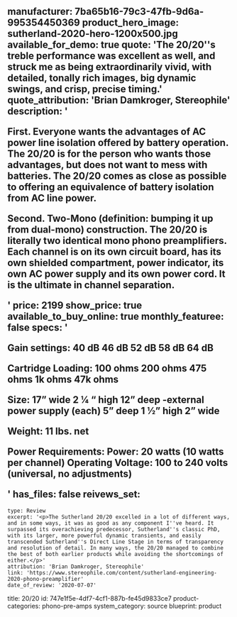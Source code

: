 manufacturer: 7ba65b16-79c3-47fb-9d6a-995354450369
product_hero_image: sutherland-2020-hero-1200x500.jpg
available_for_demo: true
quote: 'The 20/20''s treble performance was excellent as well, and struck me as being extraordinarily vivid, with detailed, tonally rich images, big dynamic swings, and crisp, precise timing.'
quote_attribution: 'Brian Damkroger, Stereophile'
description: '<p>First. Everyone wants the advantages of AC power line isolation offered by battery operation. The 20/20 is for the person who wants those advantages, but does not want to mess with batteries. The 20/20 comes as close as possible to offering an equivalence of battery isolation from AC line power.</p><p>Second. Two-Mono (definition: bumping it up from dual-mono) construction. The 20/20 is literally two identical mono phono preamplifiers. Each channel is on its own circuit board, has its own shielded compartment, power indicator, its own AC power supply and its own power cord. It is the ultimate in channel separation.</p>'
price: 2199
show_price: true
available_to_buy_online: true
monthly_featuree: false
specs: '<p>Gain settings: 40 dB 46 dB 52 dB 58 dB 64 dB</p><p>Cartridge Loading: 100 ohms 200 ohms 475 ohms 1k ohms 47k ohms</p><p>Size: 17” wide 2 1⁄4 “ high 12” deep -external power supply (each) 5” deep 1 1⁄2” high 2” wide</p><p>Weight: 11 lbs. net</p><p>Power Requirements: Power: 20 watts (10 watts per channel) Operating Voltage: 100 to 240 volts (universal, no adjustments)</p>'
has_files: false
reivews_set:
  -
    type: Review
    excerpt: '<p>The Sutherland 20/20 excelled in a lot of different ways, and in some ways, it was as good as any component I''ve heard. It surpassed its overachieving predecessor, Sutherland''s classic PhD, with its larger, more powerful dynamic transients, and easily transcended Sutherland''s Direct Line Stage in terms of transparency and resolution of detail. In many ways, the 20/20 managed to combine the best of both earlier products while avoiding the shortcomings of either.</p>'
    attribution: 'Brian Damkroger, Stereophile'
    link: 'https://www.stereophile.com/content/sutherland-engineering-2020-phono-preamplifier'
    date_of_review: '2020-07-07'
title: 20/20
id: 747e1f5e-4df7-4cf1-887b-fe45d9833ce7
product-categories: phono-pre-amps
system_category: source
blueprint: product
